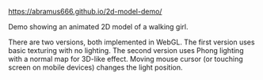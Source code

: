 https://abramus666.github.io/2d-model-demo/

Demo showing an animated 2D model of a walking girl.

There are two versions, both implemented in WebGL. The first version uses basic texturing with no lighting. The second version uses Phong lighting with a normal map for 3D-like effect. Moving mouse cursor (or touching screen on mobile devices) changes the light position.
